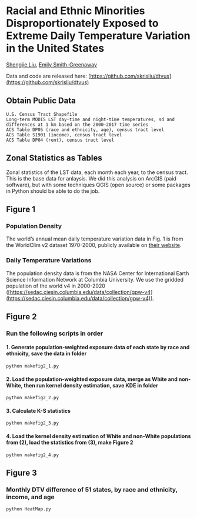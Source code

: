 # Racial and Ethnic Minorities Disproportionately Exposed to Extreme Daily Temperature Variation in the United States

[Shengjie Liu](https://skrisliu.com), [Emily Smith-Greenaway](http://emilysmithgreenaway.org/)

Data and code are released here: [https://github.com/skrisliu/dtvus](https://github.com/skrisliu/dtvus)


## Obtain Public Data
    U.S. Census Tract Shapefile
    Long-term MODIS LST day-time and night-time temperatures, sd and differences at 1 km based on the 2000–2017 time series
    ACS Table DP05 (race and ethnicity, age), census tract level
    ACS Table S1901 (income), census tract level
    ACS Table DP04 (rent), census tract level


## Zonal Statistics as Tables

Zonal statistics of the LST data, each month each year, to the census tract. This is the base data for anlaysis. We did this analysis on ArcGIS (paid software), but with some techniques QGIS (open source) or some packages in Python should be able to do the job. 
    

## Figure 1

### Population Density

The world’s annual mean daily temperature variation data in Fig. 1 is from the WorldClim v2 dataset 1970-2000, publicly available on [their website](https://www.worldclim.com/version2). 

### Daily Temperature Variations

The population density data is from the NASA Center for International Earth Science Information Network at Columbia University. We use the gridded population of the world v4 in 2000-2020 ([https://sedac.ciesin.columbia.edu/data/collection/gpw-v4](https://sedac.ciesin.columbia.edu/data/collection/gpw-v4)).


## Figure 2

### Run the following scripts in order

#### 1. Generate population-weighted exposure data of each state by race and ethnicity, save the data in folder
    python makefig2_1.py

#### 2. Load the population-weighted exposure data, merge as White and non-White, then run kernel density estimation, save KDE in folder
    python makefig2_2.py

#### 3. Calculate K-S statistics
    python makefig2_3.py

#### 4. Load the kernel density estimation of White and non-White populations from (2), load the statistics from (3), make Figure 2
    python makefig2_4.py


## Figure 3

### Monthly DTV difference of 51 states, by race and ethnicity, income, and age
    python HeatMap.py
